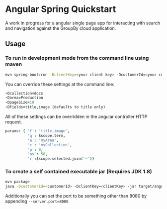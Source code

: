 Angular Spring Quickstart
===


A work in progress for a angular single page app for interacting with search and navigation against the GroupBy cloud application.

Usage
---

### To run in development mode from the command line using maven

```bash
mvn spring-boot:run -DclientKey=<your client key> -DcustomerId=<your customer id>
```

You can override these settings at the command line:

```coffeescript
-Dcollection=docs
-Darea=Production
-DpageSize=10
-Dfields=title,image (defaults to title only)
```

All of these settings can be overridden in the angular controller HTTP request.

```coffeescript
params: { 'f': 'title,image',
          'q': $scope.term,
          'a': 'myArea',
          'c': 'myCollection',
          'p': 0,
          'ps': 50,
          'r':$scope.selected.join('~')}
```

### To create a self contained executable jar  (Requires JDK 1.8)

```bash
mvn package
java -DcustomerId=<customerId> -DclientKey=<clientKey> -jar target/angular-spring-quickstart-*.jar
```

Additionally you can set the port to be something other than 8080 by appending `--server.port=8000`